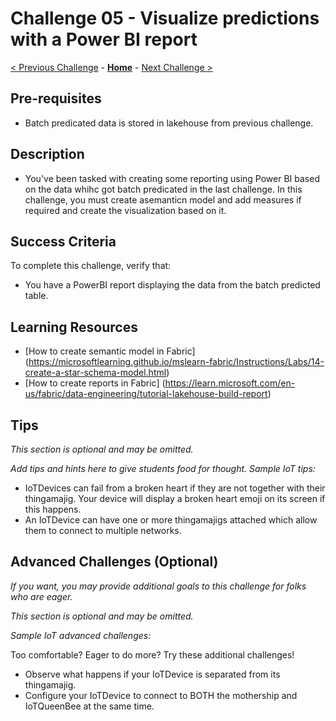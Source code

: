 # Challenge 05 - Visualize predictions with a Power BI report

[< Previous Challenge](./Challenge-04.md) - **[Home](../README.md)** - [Next Challenge >](./Challenge-06.md)

## Pre-requisites 

- Batch predicated data is stored in lakehouse from previous challenge.

## Description

- You've been tasked with creating some reporting using Power BI based on the data whihc got batch predicated in the last challenge. In this challenge, you must create asemanticn model and add measures if required and create the visualization based on it.

## Success Criteria

To complete this challenge, verify that:

- You have a PowerBI report displaying the data from the batch predicted table.

## Learning Resources

- [How to create  semantic model in Fabric] (https://microsoftlearning.github.io/mslearn-fabric/Instructions/Labs/14-create-a-star-schema-model.html)
- [How to create reports in Fabric] (https://learn.microsoft.com/en-us/fabric/data-engineering/tutorial-lakehouse-build-report)

## Tips

*This section is optional and may be omitted.*

*Add tips and hints here to give students food for thought. Sample IoT tips:*

- IoTDevices can fail from a broken heart if they are not together with their thingamajig. Your device will display a broken heart emoji on its screen if this happens.
- An IoTDevice can have one or more thingamajigs attached which allow them to connect to multiple networks.

## Advanced Challenges (Optional)

*If you want, you may provide additional goals to this challenge for folks who are eager.*

*This section is optional and may be omitted.*

*Sample IoT advanced challenges:*

Too comfortable?  Eager to do more?  Try these additional challenges!

- Observe what happens if your IoTDevice is separated from its thingamajig.
- Configure your IoTDevice to connect to BOTH the mothership and IoTQueenBee at the same time.
